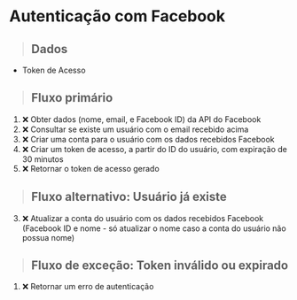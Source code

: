 # Autenticação com Facebook

> ## Dados

* Token de Acesso

> ## Fluxo primário

1. ❌ Obter dados (nome, email, e Facebook ID) da API do Facebook
2. ❌ Consultar se existe um usuário com o email recebido acima
3. ❌ Criar uma conta para o usuário com os dados recebidos Facebook
4. ❌ Criar um token de acesso, a partir do ID do usuário, com expiração de 30 minutos
5. ❌ Retornar o token de acesso gerado

> ## Fluxo alternativo: Usuário já existe

3. ❌ Atualizar a conta do usuário com os dados recebidos Facebook (Facebook ID e nome - só atualizar o nome caso a conta do usuário não possua nome)

> ## Fluxo de exceção: Token inválido ou expirado

1. ❌ Retornar um erro de autenticação
